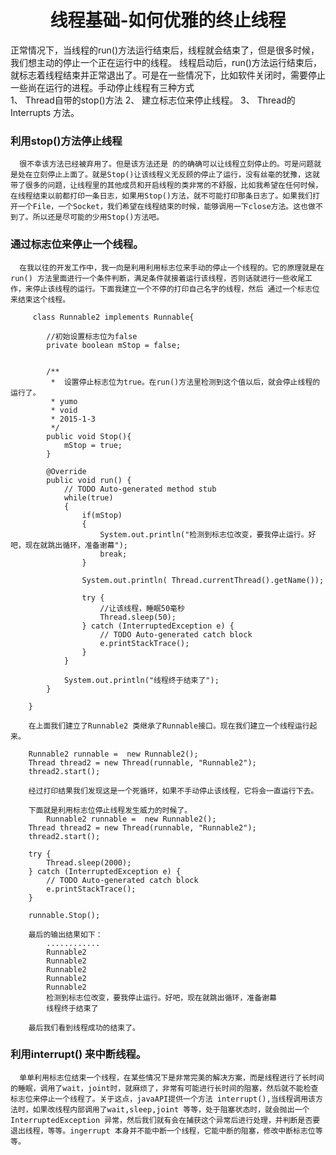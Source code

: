 <h1 align="center" >线程基础-如何优雅的终止线程</h1>

   正常情况下，当线程的run()方法运行结束后，线程就会结束了，但是很多时候，我们想主动的停止一个正在运行中的线程。
      线程启动后，run()方法运行结束后，就标志着线程结束并正常退出了。可是在一些情况下，比如软件关闭时，需要停止一些尚在运行的进程。手动停止线程有三种方式  
      1、 Thread自带的stop()方法
      2、 建立标志位来停止线程。
      3、 Thread的Interrupts  方法。
      
###       利用stop()方法停止线程
      很不幸该方法已经被弃用了。但是该方法还是 的的确确可以让线程立刻停止的。可是问题就是处在立刻停止上面了。就是Stop()让该线程义无反顾的停止了运行，没有丝毫的犹豫，这就带了很多的问题，让线程里的其他成员和开启线程的类非常的不舒服，比如我希望在任何时候，在线程结束以前都打印一条日志，如果用Stop()方法，就不可能打印那条日志了。如果我们打开一个File，一个Socket，我们希望在线程结束的时候，能够调用一下close方法。这也做不到了。所以还是尽可能的少用Stop()方法吧。
           
###     通过标志位来停止一个线程。
      在我以往的开发工作中，我一向是利用利用标志位来手动的停止一个线程的。它的原理就是在run() 方法里面进行一个条件判断，满足条件就接着运行该线程，否则话就进行一些收尾工作，来停止该线程的运行。下面我建立一个不停的打印自己名字的线程，然后 通过一个标志位来结束这个线程。
         
         class Runnable2 implements Runnable{
		
			//初始设置标志位为false
			private boolean mStop = false;
			
			
			/**
			 *  设置停止标志位为true。在run()方法里检测到这个值以后，就会停止线程的运行了。
			 * yumo
			 * void
			 * 2015-1-3
			 */
			public void Stop(){
				mStop = true;
			}
	
			@Override
			public void run() {
				// TODO Auto-generated method stub
				while(true)
				{
					if(mStop) 
					{
						System.out.println("检测到标志位改变，要我停止运行。好吧，现在就跳出循环，准备谢幕");
						break;
					}
					
					System.out.println( Thread.currentThread().getName());
					
					try {
						//让该线程，睡眠50毫秒
						Thread.sleep(50);
					} catch (InterruptedException e) {
						// TODO Auto-generated catch block
						e.printStackTrace();
					}
				}
				
				System.out.println("线程终于结束了");
			}
			
		}
			
		在上面我们建立了Runnable2 类继承了Runnable接口。现在我们建立一个线程运行起来。
		
		Runnable2 runnable =  new Runnable2();
		Thread thread2 = new Thread(runnable, "Runnable2");
		thread2.start();
		
		经过打印结果我们发现这是一个死循环，如果不手动停止该线程，它将会一直运行下去。
		
		下面就是利用标志位停止线程发生威力的时候了。
	        Runnable2 runnable =  new Runnable2();
		Thread thread2 = new Thread(runnable, "Runnable2");
		thread2.start();
		
		try {
			Thread.sleep(2000);
		} catch (InterruptedException e) {
			// TODO Auto-generated catch block
			e.printStackTrace();
		}
		
		runnable.Stop();
		
		最后的输出结果如下：
			............
			Runnable2
			Runnable2
			Runnable2
			Runnable2
			Runnable2
			检测到标志位改变，要我停止运行。好吧，现在就跳出循环，准备谢幕
			线程终于结束了
		
		最后我们看到线程成功的结束了。
		
### 	利用interrupt() 来中断线程。

      单单利用标志位结束一个线程，在某些情况下是非常完美的解决方案，而是线程进行了长时间的睡眠，调用了wait，joint时，就麻烦了，非常有可能进行长时间的阻塞，然后就不能检查标志位来停止一个线程了。关于这点，javaAPI提供一个方法 interrupt(),当线程调用该方法时，如果改线程内部调用了wait,sleep,joint 等等，处于阻塞状态时，就会抛出一个InterruptedException 异常，然后我们就有会在捕获这个异常后进行处理，并判断是否要退出线程，等等。ingerrupt 本身并不能中断一个线程，它能中断的阻塞，修改中断标志位等等。
      

